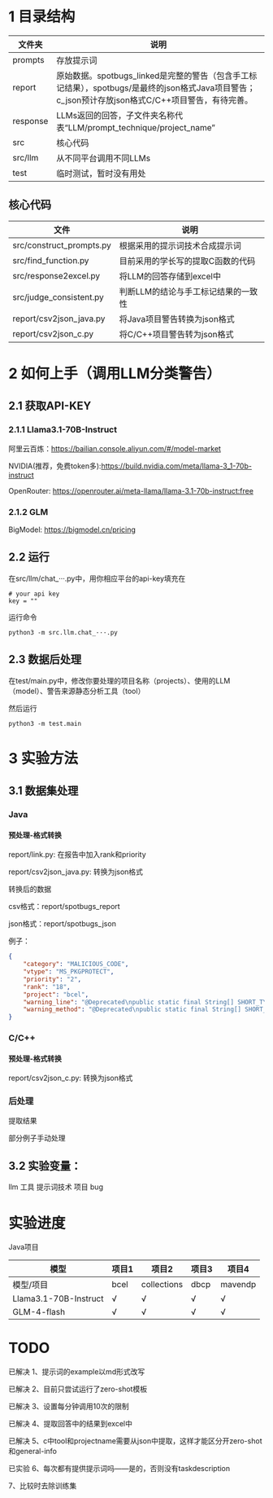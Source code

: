 # 1 目录结构
文件夹       | 说明
----------- | -----
prompts  | 存放提示词
report  | 原始数据。spotbugs_linked是完整的警告（包含手工标记结果），spotbugs/是最终的json格式Java项目警告；c_json预计存放json格式C/C++项目警告，有待完善。
response  | LLMs返回的回答，子文件夹名称代表“LLM/prompt_technique/project_name”
src  | 核心代码
src/llm  | 从不同平台调用不同LLMs
test  | 临时测试，暂时没有用处

## 核心代码
文件       | 说明
----------- | -----
src/construct_prompts.py  | 根据采用的提示词技术合成提示词
src/find_function.py  | 目前采用的学长写的提取C函数的代码
src/response2excel.py  | 将LLM的回答存储到excel中
src/judge_consistent.py  | 判断LLM的结论与手工标记结果的一致性
report/csv2json_java.py  | 将Java项目警告转换为json格式
report/csv2json_c.py  | 将C/C++项目警告转为json格式

# 2 如何上手（调用LLM分类警告）
## 2.1 获取API-KEY
### 2.1.1 Llama3.1-70B-Instruct
阿里云百炼：https://bailian.console.aliyun.com/#/model-market

NVIDIA(推荐，免费token多):https://build.nvidia.com/meta/llama-3_1-70b-instruct

OpenRouter: https://openrouter.ai/meta-llama/llama-3.1-70b-instruct:free

### 2.1.2 GLM
BigModel: https://bigmodel.cn/pricing

## 2.2 运行
在src/llm/chat_···.py中，用你相应平台的api-key填充在
```
# your api key
key = ""
```
运行命令
```
python3 -m src.llm.chat_···.py
```

## 2.3 数据后处理
在test/main.py中，修改你要处理的项目名称（projects）、使用的LLM（model）、警告来源静态分析工具（tool）

然后运行
```
python3 -m test.main
```

# 3 实验方法

## 3.1 数据集处理
### Java
#### 预处理-格式转换
report/link.py: 在报告中加入rank和priority

report/csv2json_java.py: 转换为json格式

转换后的数据

csv格式：report/spotbugs_report

json格式：report/spotbugs_json

例子：

``` json
{
    "category": "MALICIOUS_CODE",
    "vtype": "MS_PKGPROTECT",
    "priority": "2",
    "rank": "18",
    "project": "bcel",
    "warning_line": "@Deprecated\npublic static final String[] SHORT_TYPE_NAMES = { ILLEGAL_TYPE, ILLEGAL_TYPE, ILLEGAL_TYPE, ILLEGAL_TYPE, \"Z\", \"C\", \"F\", \"D\", \"B\", \"S\", \"I\", \"J\", \"V\", ILLEGAL_TYPE, ILLEGAL_TYPE, ILLEGAL_TYPE };",
    "warning_method": "@Deprecated\npublic static final String[] SHORT_TYPE_NAMES = { ILLEGAL_TYPE, ILLEGAL_TYPE, ILLEGAL_TYPE, ILLEGAL_TYPE, \"Z\", \"C\", \"F\", \"D\", \"B\", \"S\", \"I\", \"J\", \"V\", ILLEGAL_TYPE, ILLEGAL_TYPE, ILLEGAL_TYPE };"
}
``` 

### C/C++
#### 预处理-格式转换
report/csv2json_c.py: 转换为json格式

### 后处理
提取结果

部分例子手动处理

## 3.2 实验变量：
llm
工具
提示词技术
项目
bug


# 实验进度
Java项目

模型    | 项目1  | 项目2 | 项目3 | 项目4 
-------- | ----- | ----- | ----- | -----  
模型/项目 | bcel  |  collections  |  dbcp  |  mavendp
Llama3.1-70B-Instruct | √ | √ | √ | √ 
GLM-4-flash | √ | √ | √ | √ 


# TODO
已解决 1、提示词的example以md形式改写

已解决 2、目前只尝试运行了zero-shot模板

已解决 3、设置每分钟调用10次的限制

已解决 4、提取回答中的结果到excel中

已解决 5、c中tool和projectname需要从json中提取，这样才能区分开zero-shot和general-info

已实验 6、每次都有提供提示词吗——是的，否则没有taskdescription

7、比较时去除训练集

